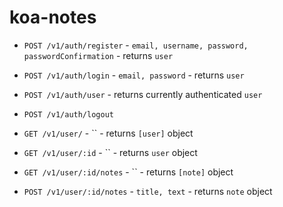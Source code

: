 # koa-notes

- `POST /v1/auth/register` - `email, username, password, passwordConfirmation` - returns `user`

- `POST /v1/auth/login` - `email, password` - returns `user`

- `POST /v1/auth/user` - returns currently authenticated `user`

-  `POST /v1/auth/logout`

- `GET /v1/user/` - `` - returns `[user]` object

- `GET /v1/user/:id` - `` - returns `user` object

- `GET /v1/user/:id/notes` - `` - returns `[note]` object

- `POST /v1/user/:id/notes` - `title, text` - returns `note` object
